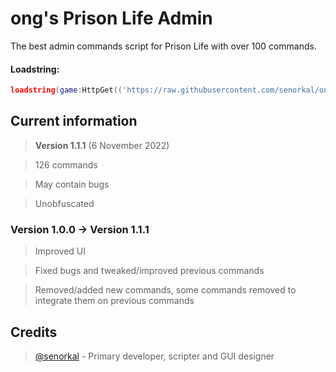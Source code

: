 # ong's Prison Life Admin


The best admin commands script for Prison Life with over 100 commands.

#### Loadstring: 
```lua 
loadstring(game:HttpGet(('https://raw.githubusercontent.com/senorkal/ongsPrisonLifeAdmin/main/source'),true))() 
```

## Current information
> **Version 1.1.1** (6 November 2022)

> 126 commands

> May contain bugs

> Unobfuscated

### Version 1.0.0 -> Version 1.1.1
> Improved UI

> Fixed bugs and tweaked/improved previous commands

> Removed/added new commands, some commands removed to integrate them on previous commands


## Credits
> [@senorkal](https://github.com/senorkal) - Primary developer, scripter and GUI designer
